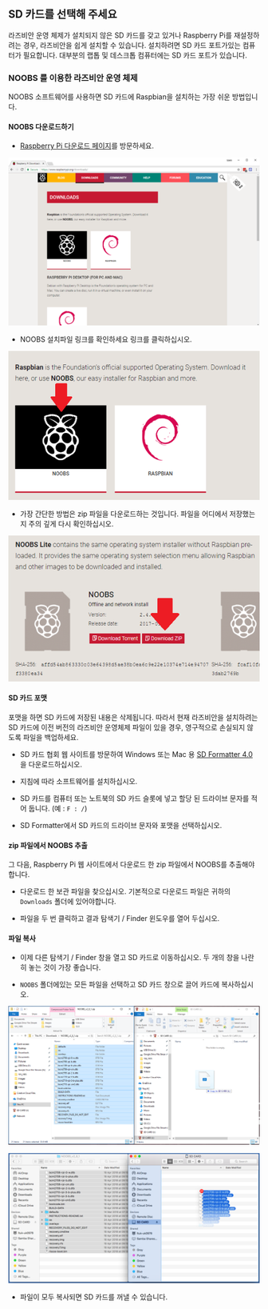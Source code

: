 ## SD 카드를 선택해 주세요

라즈비안 운영 체제가 설치되지 않은 SD 카드를 갖고 있거나 Raspberry Pi를 재설정하려는 경우, 라즈비안을 쉽게 설치할 수 있습니다. 설치하려면 SD 카드 포트가있는 컴퓨터가 필요합니다. 대부분의 랩톱 및 데스크톱 컴퓨터에는 SD 카드 포트가 있습니다.

### NOOBS 를 이용한 라즈비안 운영 체제

NOOBS 소프트웨어를 사용하면 SD 카드에 Raspbian을 설치하는 가장 쉬운 방법입니다.

#### NOOBS 다운로드하기

+ [Raspberry Pi 다운로드 페이지](https://www.raspberrypi.org/downloads)를 방문하세요.

![다운로드 페이지](images/downloads-page.png)

+ NOOBS 설치파일 링크를 확인하세요 링크를 클릭하십시오.

![NOOBS를 클릭하십시오.](images/click-noobs.png)

+ 가장 간단한 방법은 zip 파일을 다운로드하는 것입니다. 파일을 어디에서 저장했는지 주의 깊게 다시 확인하십시오.

![zip 다운로드](images/download-zip.png)

#### SD 카드 포맷

포맷을 하면 SD 카드에 저장된 내용은 삭제됩니다. 따라서 현재 라즈비안을 설치하려는 SD 카드에 이전 버전의 라즈비안 운영체제 파일이 있을 경우, 영구적으로 손실되지 않도록 파일을 백업하세요.

+ SD 카드 협회 웹 사이트를 방문하여 Windows 또는 Mac 용 [SD Formatter 4.0](https://www.sdcard.org/downloads/formatter_4/index.html) 을 다운로드하십시오.

+ 지침에 따라 소프트웨어를 설치하십시오.

+ SD 카드를 컴퓨터 또는 노트북의 SD 카드 슬롯에 넣고 할당 된 드라이브 문자를 적어 둡니다. (예 : `F : /`)

+ SD Formatter에서 SD 카드의 드라이브 문자와 포맷을 선택하십시오.

#### zip 파일에서 NOOBS 추출

그 다음, Raspberry Pi 웹 사이트에서 다운로드 한 zip 파일에서 NOOBS를 추출해야합니다.

+ 다운로드 한 보관 파일을 찾으십시오. 기본적으로 다운로드 파일은 귀하의 `Downloads` 폴더에 있어야합니다.

+ 파일을 두 번 클릭하고 결과 탐색기 / Finder 윈도우를 열어 두십시오.

#### 파일 복사

+ 이제 다른 탐색기 / Finder 창을 열고 SD 카드로 이동하십시오. 두 개의 창을 나란히 놓는 것이 가장 좋습니다.

+ `NOOBS` 폴더에있는 모든 파일을 선택하고 SD 카드 창으로 끌어 카드에 복사하십시오.

![창문 복사](images/copy3.png)

![macos 사본](images/macos_copy.png)

+ 파일이 모두 복사되면 SD 카드를 꺼낼 수 있습니다.